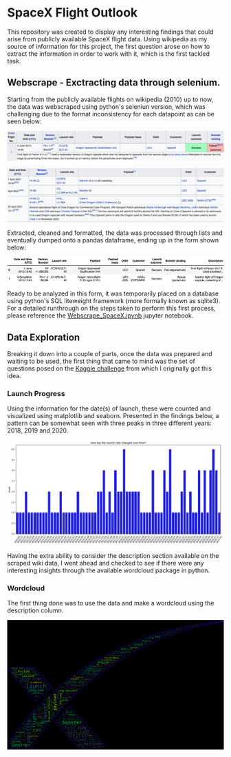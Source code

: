 # SpaceX Flight Outlook

This repository was created to display any interesting findings that could arise from publicly available SpaceX flight data. Using wikipedia as my source of information for this project, the first question arose on how to extract the information in order to work with it, which is the first tackled task.

## Webscrape - Exctracting data through selenium.

Starting from the publicly available flights on wikipedia (2010) up to now, the data was webscraped using python's seleniun version, which was challenging due to the format inconsistency for each datapoint as can be seen below:

<p align="center">
  <img src="https://github.com/lherna/spacex_flights/blob/main/images/spacex_screenshot_short.png" title="spacex_table">
</p>


<p align="center">
  <img src="https://github.com/lherna/spacex_flights/blob/main/images/spacex_tscreenshot.png" title="spacex_table">
</p>

Extracted, cleaned and formatted, the data was processed through lists and eventually dumped onto a pandas dataframe, ending up in the form shown below:

<p align="center">
  <img src="https://github.com/lherna/spacex_flights/blob/main/images/dataframe_spacex_short.png" title="spacex_dataframe">
</p>

Ready to be analyzed in this form, it was temporarily placed on a database using python's SQL liteweight framework (more formally known as sqlite3).
For a detailed runthrough on the steps taken to perform this first process, please reference the <a href='https://github.com/lherna/spacex_flights/blob/main/Webscrape_SpaceX.ipynb'>Webscrape_SpaceX.ipynb</a> jupyter notebook.

## Data Exploration 

Breaking it down into a couple of parts, once the data was prepared and waiting to be used, the first thing that came to mind was the set of questions posed on the <a href="https://www.kaggle.com/scoleman/spacex-launch-data">Kaggle challenge</a> from which I originally got this idea.

### Launch Progress

Using the information for the date(s) of launch, these were counted and visualized using matplotlib and seaborn. Presented in the findings below, a pattern can be somewhat seen with three peaks in three different years: 2018, 2019 and 2020.

<p align="center">
  <img src="https://github.com/lherna/spacex_flights/blob/main/images/change.png", title="spacex_wordcloud">
</p>

Having the extra ability to consider the description section available on the scraped wiki data, I went ahead and checked to see if there were any interesting insights through the available wordcloud package in python. 

### Wordcloud

The first thing done was to use the data and make a wordcloud using the description column.

<p align="center">
  <img src="https://github.com/lherna/spacex_flights/blob/main/images/spacex_wordcloud.png", title="spacex_wordcloud">
</p>








